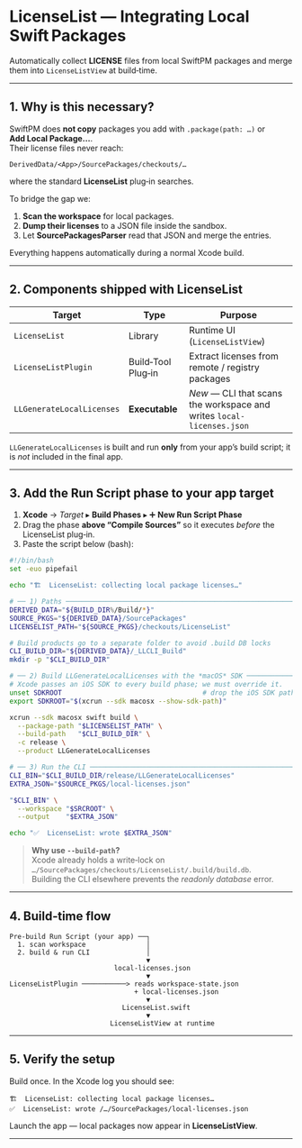 # LicenseList — Integrating Local Swift Packages
Automatically collect **LICENSE** files from local SwiftPM packages and merge them into `LicenseListView` at build‑time.

---

## 1. Why is this necessary?

SwiftPM does **not copy** packages you add with `.package(path: …)` or **Add Local Package…**.  
Their license files never reach:

```
DerivedData/<App>/SourcePackages/checkouts/…
```

where the standard **LicenseList** plug‑in searches.

To bridge the gap we:

1. **Scan the workspace** for local packages.  
2. **Dump their licenses** to a JSON file inside the sandbox.  
3. Let **SourcePackagesParser** read that JSON and merge the entries.

Everything happens automatically during a normal Xcode build.

---

## 2. Components shipped with LicenseList

| Target | Type | Purpose |
|--------|------|---------|
| `LicenseList` | Library | Runtime UI (`LicenseListView`) |
| `LicenseListPlugin` | Build‑Tool Plug‑in | Extract licenses from remote / registry packages |
| `LLGenerateLocalLicenses` | **Executable** | *New* — CLI that scans the workspace and writes `local-licenses.json` |

`LLGenerateLocalLicenses` is built and run **only** from your app’s build script; it is *not* included in the final app.

---

## 3. Add the Run Script phase to your app target

1. **Xcode** → *Target* ▸ **Build Phases** ▸ ➕ **New Run Script Phase**  
2. Drag the phase **above “Compile Sources”** so it executes *before* the LicenseList plug‑in.  
3. Paste the script below (bash):

```bash
#!/bin/bash
set -euo pipefail

echo "🏗️  LicenseList: collecting local package licenses…"

# ── 1) Paths ───────────────────────────────────────────────────────────────
DERIVED_DATA="${BUILD_DIR%/Build/*}"
SOURCE_PKGS="${DERIVED_DATA}/SourcePackages"
LICENSELIST_PATH="${SOURCE_PKGS}/checkouts/LicenseList"

# Build products go to a separate folder to avoid .build DB locks
CLI_BUILD_DIR="${DERIVED_DATA}/_LLCLI_Build"
mkdir -p "$CLI_BUILD_DIR"

# ── 2) Build LLGenerateLocalLicenses with the *macOS* SDK ──────────────────
# Xcode passes an iOS SDK to every build phase; we must override it.
unset SDKROOT                                   # drop the iOS SDK path
export SDKROOT="$(xcrun --sdk macosx --show-sdk-path)"

xcrun --sdk macosx swift build \
  --package-path "$LICENSELIST_PATH" \
  --build-path   "$CLI_BUILD_DIR" \
  -c release \
  --product LLGenerateLocalLicenses

# ── 3) Run the CLI ─────────────────────────────────────────────────────────
CLI_BIN="$CLI_BUILD_DIR/release/LLGenerateLocalLicenses"
EXTRA_JSON="$SOURCE_PKGS/local-licenses.json"

"$CLI_BIN" \
  --workspace "$SRCROOT" \
  --output    "$EXTRA_JSON"

echo "✅  LicenseList: wrote $EXTRA_JSON"
```

> **Why use `--build-path`?**  
> Xcode already holds a write‑lock on  
> `…/SourcePackages/checkouts/LicenseList/.build/build.db`.  
> Building the CLI elsewhere prevents the *readonly database* error.

---

## 4. Build‑time flow

```text
Pre‑build Run Script (your app) ──┐
  1. scan workspace               │
  2. build & run CLI              │
                                  ▼
                          local‑licenses.json
                                  ▼
LicenseListPlugin ───────────> reads workspace‑state.json  
                               + local‑licenses.json  
                                  ▼
                            LicenseList.swift
                                  ▼
                         LicenseListView at runtime
```

---

## 5. Verify the setup

Build once. In the Xcode log you should see:

```text
🏗  LicenseList: collecting local package licenses…
✅  LicenseList: wrote /…/SourcePackages/local-licenses.json
```

Launch the app — local packages now appear in **LicenseListView**.

---
